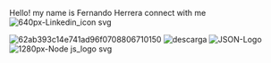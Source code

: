  Hello! my name is Fernando Herrera connect with me ![640px-Linkedin_icon svg](https://user-images.githubusercontent.com/113071685/202928661-31e7901b-f76e-4c1d-b2ff-da72cdbda16b.png)





![62ab393c14e741ad96f0708806710150](https://user-images.githubusercontent.com/113071685/195964935-6b997234-c1db-4b5d-afe6-50f1e6da07cb.jpeg)
![descarga](https://user-images.githubusercontent.com/113071685/195965111-f3ad2063-306d-4a1b-97d9-5ebf798f15e6.png)
![JSON-Logo](https://user-images.githubusercontent.com/113071685/198755536-6a23ff9b-193f-4a74-8222-573394813e51.png)
![1280px-Node js_logo svg](https://user-images.githubusercontent.com/113071685/201802950-c8f337e5-59ec-4887-a632-325f8eb8b68b.png)









